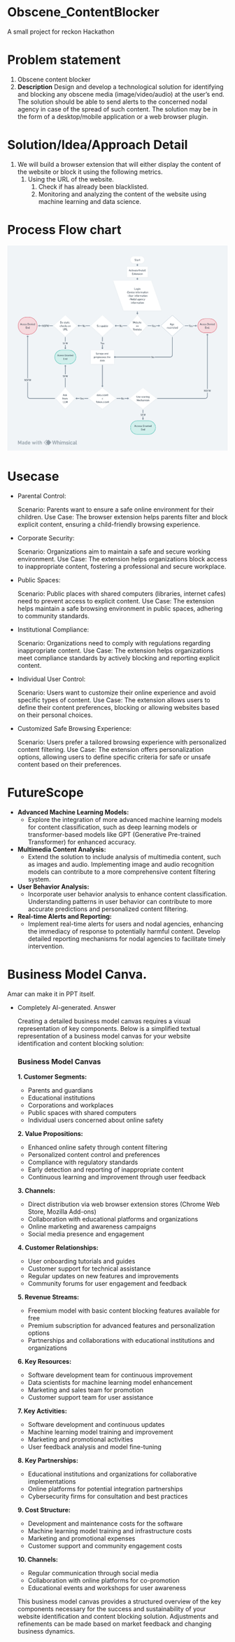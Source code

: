 # Obscene_ContentBlocker
A small project for reckon Hackathon
# Problem statement

1. Obscene content blocker
2. **Description** Design and develop a technological solution for identifying and blocking any obscene media (image/video/audio) at the user’s end. The solution should be able to send alerts to the concerned nodal agency in case of the spread of such content. The solution may be in the form of a desktop/mobile application or a web browser plugin.

# Solution/Idea/Approach Detail

1. We will build a browser extension that will either display the content of the website or block it using the following metrics.
    1. Using the URL of the website.
        1. Check if has already been blacklisted.
        2. Monitoring and analyzing the content of the website using machine learning and data science. 

# Process Flow chart


![Flowchart](./Assests/Flowchart.png)

# Usecase

- Parental Control:
    
    Scenario: Parents want to ensure a safe online environment for their children.
    Use Case: The browser extension helps parents filter and block explicit content, ensuring a child-friendly browsing experience.
    

- Corporate Security:
    
    Scenario: Organizations aim to maintain a safe and secure working environment.
    Use Case: The extension helps organizations block access to inappropriate content, fostering a professional and secure workplace.
    

- Public Spaces:
    
    Scenario: Public places with shared computers (libraries, internet cafes) need to prevent access to explicit content.
    Use Case: The extension helps maintain a safe browsing environment in public spaces, adhering to community standards.
    

- Institutional Compliance:
    
    Scenario: Organizations need to comply with regulations regarding inappropriate content.
    Use Case: The extension helps organizations meet compliance standards by actively blocking and reporting explicit content.
    

- Individual User Control:
    
    Scenario: Users want to customize their online experience and avoid specific types of content.
    Use Case: The extension allows users to define their content preferences, blocking or allowing websites based on their personal choices.
    

- Customized Safe Browsing Experience:
    
    Scenario: Users prefer a tailored browsing experience with personalized content filtering.
    Use Case: The extension offers personalization options, allowing users to define specific criteria for safe or unsafe content based on their preferences.
    

# FutureScope

- **Advanced Machine Learning Models:**
    - Explore the integration of more advanced machine learning models for content classification, such as deep learning models or transformer-based models like GPT (Generative Pre-trained Transformer) for enhanced accuracy.
- **Multimedia Content Analysis:**
    - Extend the solution to include analysis of multimedia content, such as images and audio. Implementing image and audio recognition models can contribute to a more comprehensive content filtering system.
- **User Behavior Analysis:**
    - Incorporate user behavior analysis to enhance content classification. Understanding patterns in user behavior can contribute to more accurate predictions and personalized content filtering.
- **Real-time Alerts and Reporting:**
    - Implement real-time alerts for users and nodal agencies, enhancing the immediacy of response to potentially harmful content. Develop detailed reporting mechanisms for nodal agencies to facilitate timely intervention.

# Business Model Canva.

Amar can make it in PPT itself.

- Completely AI-generated. Answer
    
    Creating a detailed business model canvas requires a visual representation of key components. Below is a simplified textual representation of a business model canvas for your website identification and content blocking solution:
    
    ### Business Model Canvas
    
    **1. Customer Segments:**
    
    - Parents and guardians
    - Educational institutions
    - Corporations and workplaces
    - Public spaces with shared computers
    - Individual users concerned about online safety
    
    **2. Value Propositions:**
    
    - Enhanced online safety through content filtering
    - Personalized content control and preferences
    - Compliance with regulatory standards
    - Early detection and reporting of inappropriate content
    - Continuous learning and improvement through user feedback
    
    **3. Channels:**
    
    - Direct distribution via web browser extension stores (Chrome Web Store, Mozilla Add-ons)
    - Collaboration with educational platforms and organizations
    - Online marketing and awareness campaigns
    - Social media presence and engagement
    
    **4. Customer Relationships:**
    
    - User onboarding tutorials and guides
    - Customer support for technical assistance
    - Regular updates on new features and improvements
    - Community forums for user engagement and feedback
    
    **5. Revenue Streams:**
    
    - Freemium model with basic content blocking features available for free
    - Premium subscription for advanced features and personalization options
    - Partnerships and collaborations with educational institutions and organizations
    
    **6. Key Resources:**
    
    - Software development team for continuous improvement
    - Data scientists for machine learning model enhancement
    - Marketing and sales team for promotion
    - Customer support team for user assistance
    
    **7. Key Activities:**
    
    - Software development and continuous updates
    - Machine learning model training and improvement
    - Marketing and promotional activities
    - User feedback analysis and model fine-tuning
    
    **8. Key Partnerships:**
    
    - Educational institutions and organizations for collaborative implementations
    - Online platforms for potential integration partnerships
    - Cybersecurity firms for consultation and best practices
    
    **9. Cost Structure:**
    
    - Development and maintenance costs for the software
    - Machine learning model training and infrastructure costs
    - Marketing and promotional expenses
    - Customer support and community engagement costs
    
    **10. Channels:**
    
    - Regular communication through social media
    - Collaboration with online platforms for co-promotion
    - Educational events and workshops for user awareness
    
    This business model canvas provides a structured overview of the key components necessary for the success and sustainability of your website identification and content blocking solution. Adjustments and refinements can be made based on market feedback and changing business dynamics.